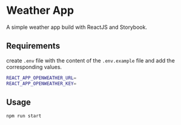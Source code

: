 # Weather App

A simple weather app build with ReactJS and Storybook.

## Requirements

create `.env` file with the content of the `.env.example` file and add the corresponding values.

```bash
REACT_APP_OPENWEATHER_URL=
REACT_APP_OPENWEATHER_KEY=
```

## Usage

```bash
npm run start
```
